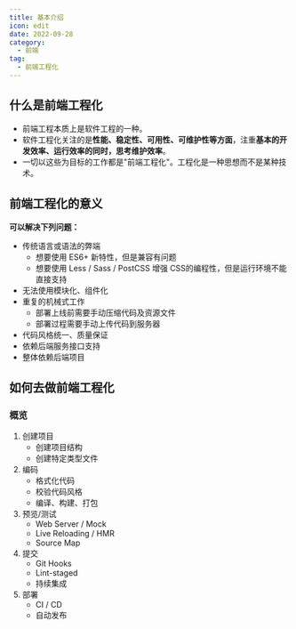 ```yaml
---
title: 基本介绍
icon: edit
date: 2022-09-28
category:
  - 前端
tag:
  - 前端工程化
---
```

## 什么是前端工程化



* 前端工程本质上是软件工程的一种。
* 软件工程化关注的是**性能、稳定性、可用性、可维护性等方面**，注重**基本的开发效率、运行效率的同时，思考维护效率**。
* 一切以这些为目标的工作都是"前端工程化"。工程化是一种思想而不是某种技术。

## 前端工程化的意义

**可以解决下列问题：**

* 传统语言或语法的弊端
  * 想要使用 ES6+ 新特性，但是兼容有问题
  * 想要使用 Less / Sass / PostCSS 增强 CSS的编程性，但是运行环境不能直接支持
* 无法使用模块化、组件化
* 重复的机械式工作
  * 部署上线前需要手动压缩代码及资源文件
  * 部署过程需要手动上传代码到服务器
* 代码风格统一、质量保证
* 依赖后端服务接口支持
* 整体依赖后端项目

## 如何去做前端工程化

### 概览

1. 创建项目
   * 创建项目结构
   * 创建特定类型文件
2. 编码
   * 格式化代码
   * 校验代码风格
   * 编译、构建、打包
3. 预览/测试
   * Web Server / Mock
   * Live Reloading / HMR
   * Source Map
4. 提交
   * Git Hooks
   * Lint-staged
   * 持续集成
5. 部署
   * CI / CD
   * 自动发布